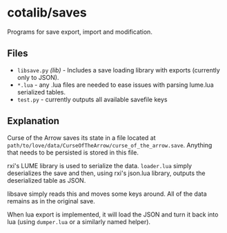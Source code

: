 # cotalib/saves

Programs for save export, import and modification.

## Files

 - `libsave.py` *(lib)* - Includes a save loading library with exports (currently only to JSON).
 - `*.lua` - any .lua files are needed to ease issues with parsing lume.lua serialized tables.
 - `test.py` - currently outputs all available savefile keys

## Explanation

Curse of the Arrow saves its state in a file located at `path/to/love/data/CurseOfTheArrow/curse_of_the_arrow.save`. Anything that needs to be persisted is stored in this file.

rxi's LUME library is used to serialize the data. `loader.lua` simply deserializes the save and then, using rxi's json.lua library, outputs the deserialized table as JSON.

libsave simply reads this and moves some keys around. All of the data remains as in the original save.

When lua export is implemented, it will load the JSON and turn it back into lua (using `dumper.lua` or a similarly named helper).

